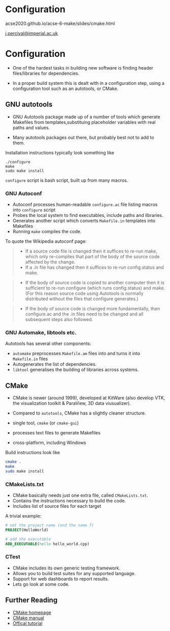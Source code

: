 # Configuration

acse2020.github.io/acse-6-make/slides/cmake.html

j.percival@imperial.ac.uk



# Configuration

- One of the hardest tasks in building new software is finding header files/libraries for dependencies.

- In a proper build system this is dealt with in a configuration step, using a configuration tool such as an
autotools, or CMake.



## GNU autotools

- GNU Autotools package made up of a number of tools
which generate Makefiles from templates,substituing placeholder variables
with real paths and values.

- Many autotools packages out there, but probably best not to add to them.


Installation instructions typically look something like

```
./configure
make
sudo make install
```

`configure` script is bash script, built up from many macros.


### GNU Autoconf

- Autoconf processes  human-readable `configure.ac` file listing macros into `configure` script
- Probes the local system to find
executables, include paths and libraries.
- Generates another script which converts `Makefile.in` templates into Makefiles
- Running `make` compiles the code.


To quote the Wikipedia autoconf page:

> -   If a source code file is changed then it suffices to re-run make,
>     which only re-compiles that part of the body of the source code
>     affected by the change.
> -   If a .in file has changed then it suffices to re-run config.status
>     and make.


> -   If the body of source code is copied to another computer then it
>     is sufficient to re-run configure (which runs config.status) and
>     make. (For this reason source code using Autotools is normally
>     distributed without the files that configure generates.)


> -   If the body of source code is changed more fundamentally, then
>     configure.ac and the .in files need to be changed and all
>     subsequent steps also followed.


### GNU Automake, libtools etc.

Autotools has several other components:

- `automake` preprocesses `Makefile.am` files into and turns it
into `Makefile.in` files
- Autogenerates the list of dependencies.
- `libtool` generalises the building of libraries across systems.



## CMake

- CMake is newer (around 1999), developed at KitWare (also develop VTK, the visualization toolkit & ParaView, 3D data viusualizer).

- Compared to `autotools`, CMake has a slightly cleaner structure.

- single tool, `cmake` (or `cmake-gui`)
- processes text files to generate Makefiles
- cross-platform, including Windows


Build instructions look like

```bash
cmake .
make
sudo make install
```


### CMakeLists.txt

- CMake basically needs just one extra file,
called `CMakeLists.txt`.
- Contains the instructions necessary to
build the code.
- Includes list of source files for each target


A trivial example:

```cmake
# set the project name (and the name f)
PROJECT(HelloWorld)

# add the executable
ADD_EXECUTABLE(hello hello_world.cpp)
```


### CTest

- CMake includes its own generic testing framework.
- Allows you to build test suites for any supported language.
- Support for web dashboards to report results.
- Lets go look at some code.



## Further Reading

- [CMake homepage](https://cmake.org/)
- [CMake manual](https://cmake.org/cmake/help/v3.20/)
- [Offical tutorial](https://cmake.org/cmake/help/v3.20/guide/tutorial/index.html?highlight=tutorial)
